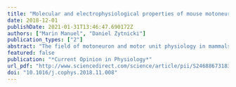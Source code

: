 ```yaml
---
title: "Molecular and electrophysiological properties of mouse motoneuron and motor unit subtypes"
date: 2018-12-01
publishDate: 2021-01-31T13:46:47.690172Z
authors: ["Marin Manuel", "Daniel Zytnicki"]
publication_types: ["2"]
abstract: "The field of motoneuron and motor unit physiology in mammals has deeply evolved the last decade thanks to the parallel development of mouse genetics, transcriptomic analysis, and electrophysiological recordings of motoneurons. We review the efforts made to investigate the electrophysiological properties of the different functional subtypes of mouse motoneurons, to decipher the mosaic of molecular markers specifically expressed in each subtype, and to elucidate which of those factors drive the identity of motoneurons. The recent development of in vivo mouse preparations, in which one can record simultaneously one motoneuron and of the force generated by its motor unit, now allows, for the first time, correlating the functional type of a motoneuron with the expression of specific genes."
featured: false
publication: "*Current Opinion in Physiology*"
url_pdf: "http://www.sciencedirect.com/science/article/pii/S2468867318301500"
doi: "10.1016/j.cophys.2018.11.008"
---
```


